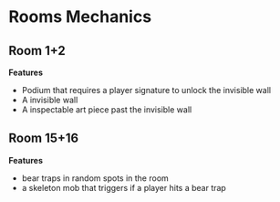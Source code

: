 # Rooms Mechanics

## Room 1+2
**Features**
  - Podium that requires a player signature to unlock the invisible wall
  - A invisible wall
  - A inspectable art piece past the invisible wall



## Room 15+16
**Features**
  - bear traps in random spots in the room
  - a skeleton mob that triggers if a player hits a bear trap

